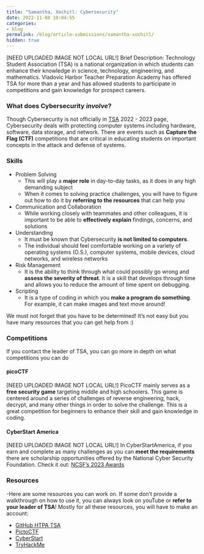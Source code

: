 ```yaml
---
title: "Samantha, Xochitl: Cybersecurity"
date: 2022-11-08 10:04:55
categories:
- blog
permalink: /blog/article-submissions/samantha-xochitl/
hidden: true
---
```


[NEED UPLOADED IMAGE NOT LOCAL URL!]
Brief Description: Technology Student Association (TSA) is a national organization in which students can enhance their knowledge in science, technology, engineering, and mathematics. Vladovic Harbor Teacher Preparation Academy has offered TSA for more than a year and has allowed students to participate in competitions and gain knowledge for prospect careers.

### What does Cybersecurity _involve_?

Though Cybersecurity is not officially in [TSA](https://tsaweb.org/) 2022 - 2023 page, Cybersecurity deals with protecting computer systems including hardware, software, data storage, and network. There are events such as **Capture the Flag (CTF)** competitions that are critical in educating students on important concepts in the attack and defense of systems.

### Skills

- Problem Solving
  - This will play a **major role** in day-to-day tasks, as it does in any high demanding subject
  - When it comes to solving practice challenges, you will have to figure out how to do it by **referring to the resources** that can help you
- Communication and Collaboration
  - While working closely with teammates and other colleagues, it is important to be able to **effectively explain** findings, concerns, and solutions
- Understanding
  - It must be known that Cybersecurity **is not limited to computers**.
  - The individual should feel comfortable working on a variety of operating systems (O.S.), computer systems, mobile devices, cloud networks, and wireless networks
- Risk Management
  - It is the ability to think through what could possibly go wrong and **assess the severity of threat**. It is a skill that develops through time and allows you to reduce the amount of time spent on debugging.
- Scripting
  - It is a type of coding in which you **make a program do something**. For example, it can make images and text move around!

We must not forget that you have to be determined! It’s not easy but you have many resources
that you can get help from :)

### Competitions

If you contact the leader of TSA, you can go more in depth on what competitions you can do

#### picoCTF

[NEED UPLOADED IMAGE NOT LOCAL URL!]
PicoCTF mainly serves as a **free security game** targeting middle and high schoolers. This game is centered around a series of challenges of reverse engineering, hack, decrypt, and many other things in order to solve the challenge. This is a great competition for beginners to enhance their skill and gain knowledge in coding.

#### CyberStart America

[NEED UPLOADED IMAGE NOT LOCAL URL!]
In CyberStartAmerica, if you earn and complete as many challenges as you can **meet the requirements** there are scholarship opportunities offered by the National Cyber Security Foundation. Check it out: [NCSF’s 2023 Awards](<[https://.nationalcyberscholarship/](https://www.nationalcyberscholarship.org/scholarships-and-awards/awards-2023)>)

### Resources

-Here are some resources you can work on. If some don’t provide a walkthrough on how to use it, you can always look on youTube or **refer to your leader of TSA**! Mostly for all these resources, you will have to make an account:

- [GitHub HTPA TSA](https://github.com/htpa-tsa/cyber/wiki)
- [PictoCTF](https://picoctf.org/)
- [CyberStart](https://cyberstart.com/)
- [TryHackMe](https://tryhackme.com/)

